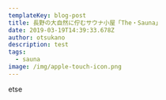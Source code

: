```yaml
---
templateKey: blog-post
title: 長野の大自然に佇むサウナ小屋「The・Sauna」
date: 2019-03-19T14:39:33.678Z
author: otsukano
description: test
tags:
  - sauna
image: /img/apple-touch-icon.png
---
```

etse
